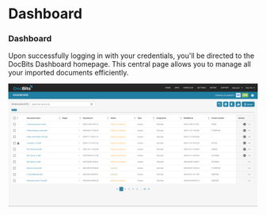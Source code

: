 # Dashboard

### Dashboard <a href="#sv8cm79y58br" id="sv8cm79y58br"></a>

Upon successfully logging in with your credentials, you'll be directed to the DocBits Dashboard homepage. This central page allows you to manage all your imported documents efficiently.

![](<../../.gitbook/assets/1 (13).png>)

### &#x20;<a href="#rx2rpqtxsp8n" id="rx2rpqtxsp8n"></a>
